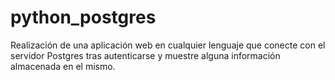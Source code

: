 # python_postgres
Realización de una aplicación web en cualquier lenguaje que conecte con el servidor Postgres tras autenticarse y muestre alguna información almacenada en el mismo.
